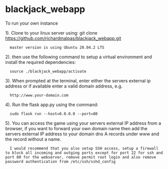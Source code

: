 # blackjack_webapp

To run your own instance


1).   Clone to your linux server using:
      git clone https://github.com/richardmalpas/blackjack_webapp.git
      
      master version is using Ubuntu 20.04.2 LTS

2).   then use the following command to setup a virtual environment and install the required dependencies:
      
      source ./blackjack_webapp/activate

3).   When prompted at the terminal, enter either the servers external ip address or if available enter a valid domain address, e.g.
     
      http://www.your-domain.com

4).   Run the flask app.py using the command:
      
      sudo flask run --host=0.0.0.0 --port=80
      
5).   You can access the game using your servers external IP address from a browser, if you want to forward your own domain name
      then add the servers external IP address to your domain dns A records under www and the record without a name.

      I would recommend that you also setup SSH access, setup a firewall to block all incoming and outging ports except for port 22 for ssh and port 80 for the webserver, remove permit root login and also remove password authentication from /etc/ssh/sshd_config
